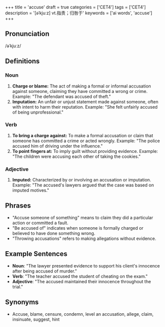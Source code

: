 +++
title = 'accuse'
draft = true
categories = ['CET4']
tags = ['CET4']
description = '[əˈkjuːz] vt.指责；归咎于'
keywords = ['ai words', 'accuse']
+++

## Pronunciation
/əˈkjuːz/

## Definitions
### Noun
1. **Charge or blame:** The act of making a formal or informal accusation against someone, claiming they have committed a wrong or crime. Example: "The defendant was accused of theft."
2. **Imputation:** An unfair or unjust statement made against someone, often with intent to harm their reputation. Example: "She felt unfairly accused of being unprofessional."

### Verb
1. **To bring a charge against:** To make a formal accusation or claim that someone has committed a crime or acted wrongly. Example: "The police accused him of driving under the influence."
2. **To point fingers at:** To imply guilt without providing evidence. Example: "The children were accusing each other of taking the cookies."

### Adjective
1. **Imputed:** Characterized by or involving an accusation or imputation. Example: "The accused's lawyers argued that the case was based on imputed motives."

## Phrases
- "Accuse someone of something" means to claim they did a particular action or committed a fault.
- "Be accused of" indicates when someone is formally charged or believed to have done something wrong.
- "Throwing accusations" refers to making allegations without evidence.

## Example Sentences
- **Noun**: "The lawyer presented evidence to support his client's innocence after being accused of murder."
- **Verb**: "The teacher accused the student of cheating on the exam."
- **Adjective**: "The accused maintained their innocence throughout the trial."

## Synonyms
- Accuse, blame, censure, condemn, level an accusation, allege, claim, insinuate, suggest, hint
